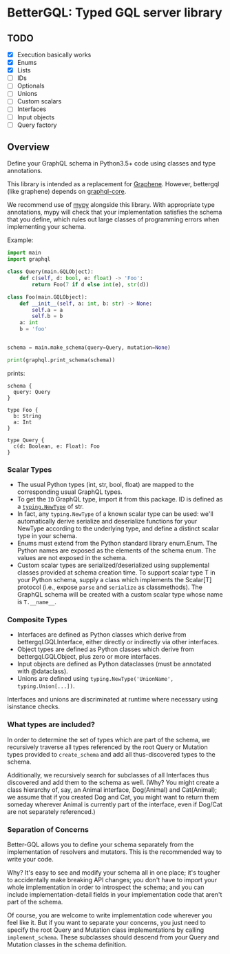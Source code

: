 # BetterGQL: Typed GQL server library

## TODO

- [x] Execution basically works
- [x] Enums
- [x] Lists
- [ ] IDs
- [ ] Optionals
- [ ] Unions
- [ ] Custom scalars
- [ ] Interfaces
- [ ] Input objects
- [ ] Query factory

## Overview

Define your GraphQL schema in Python3.5+ code using classes and type annotations.

This library is intended as a replacement for [Graphene](https://graphene-python.org/). However, bettergql (like graphene) depends on [graphql-core](https://github.com/graphql-python/graphql-core).

We recommend use of [mypy](http://mypy-lang.blogspot.com/) alongside this
library. With appropriate type annotations, mypy will check that your
implementation satisfies the schema that you define, which rules out large
classes of programming errors when implementing your schema.

Example:
```py
import main
import graphql

class Query(main.GQLObject):
    def c(self, d: bool, e: float) -> 'Foo':
        return Foo(7 if d else int(e), str(d))

class Foo(main.GQLObject):
    def __init__(self, a: int, b: str) -> None:
        self.a = a
        self.b = b
    a: int
    b = 'foo'


schema = main.make_schema(query=Query, mutation=None)

print(graphql.print_schema(schema))
```
prints:
```
schema {
  query: Query
}

type Foo {
  b: String
  a: Int
}

type Query {
  c(d: Boolean, e: Float): Foo
}
```

### Scalar Types
- The usual Python types (int, str, bool, float) are mapped to the corresponding usual GraphQL types.
- To get the `ID` GraphQL type, import it from this package. ID is defined as a [`typing.NewType`](https://docs.python.org/3/library/typing.html#newtype) of str.
- In fact, any `typing.NewType` of a known scalar type can be used: we'll automatically derive serialize and deserialize functions for your NewType according to the underlying type, and define a distinct scalar type in your schema.
- Enums must extend from the Python standard library enum.Enum. The Python names are exposed as the elements of the schema enum. The values are not exposed in the schema.
- Custom scalar types are serialized/deserialized using supplemental classes provided at schema creation time. To support scalar type T in your Python schema, supply a class which implements the Scalar[T] protocol (i.e., expose `parse` and `serialize` as classmethods). The GraphQL schema will be created with a custom scalar type whose name is `T.__name__`.

### Composite Types
- Interfaces are defined as Python classes which derive from bettergql.GQLInterface, either directly or indirectly via other interfaces.
- Object types are defined as Python classes which derive from bettergql.GQLObject, plus zero or more interfaces.
- Input objects are defined as Python dataclasses (must be annotated with @dataclass).
- Unions are defined using `typing.NewType('UnionName', typing.Union[...])`.

Interfaces and unions are discriminated at runtime where necessary using isinstance checks.

### What types are included?

In order to determine the set of types which are part of the schema, we recursively traverse all types referenced by the root Query or Mutation types provided to `create_schema` and add all thus-discovered types to the schema.

Additionally, we recursively search for subclasses of all Interfaces thus discovered and add them to the schema as well. (Why? You might create a class hierarchy of, say, an Animal interface, Dog(Animal) and Cat(Animal); we assume that if you created Dog and Cat, you might want to return them someday wherever Animal is currently part of the interface, even if Dog/Cat are not separately referenced.)

### Separation of Concerns

Better-GQL allows you to define your schema separately from the implementation of resolvers and mutators. This is the recommended way to write your code.

Why? It's easy to see and modify your schema all in one place; it's tougher to accidentally make breaking API changes; you don't have to import your whole implementation in order to introspect the schema; and you can include implementation-detail fields in your implementation code that aren't part of the schema.

Of course, you are welcome to write implementation code wherever you feel like it. But if you want to separate your concerns, you just need to specify the root Query and Mutation class implementations by calling `implement_schema`. These subclasses should descend from your Query and Mutation classes in the schema definition.

